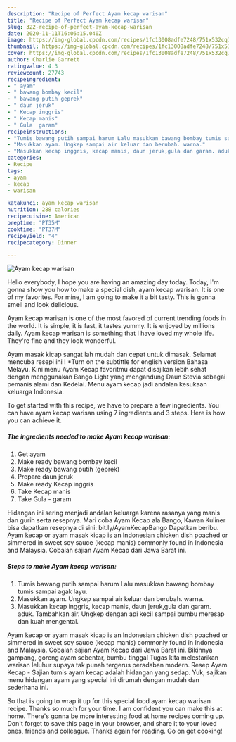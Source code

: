 ```yaml
---
description: "Recipe of Perfect Ayam kecap warisan"
title: "Recipe of Perfect Ayam kecap warisan"
slug: 322-recipe-of-perfect-ayam-kecap-warisan
date: 2020-11-11T16:06:15.040Z
image: https://img-global.cpcdn.com/recipes/1fc13008adfe7248/751x532cq70/ayam-kecap-warisan-foto-resep-utama.jpg
thumbnail: https://img-global.cpcdn.com/recipes/1fc13008adfe7248/751x532cq70/ayam-kecap-warisan-foto-resep-utama.jpg
cover: https://img-global.cpcdn.com/recipes/1fc13008adfe7248/751x532cq70/ayam-kecap-warisan-foto-resep-utama.jpg
author: Charlie Garrett
ratingvalue: 4.3
reviewcount: 27743
recipeingredient:
- " ayam"
- " bawang bombay kecil"
- " bawang putih geprek"
- " daun jeruk"
- " Kecap inggris"
- " Kecap manis"
- " Gula  garam"
recipeinstructions:
- "Tumis bawang putih sampai harum Lalu masukkan bawang bombay tumis sampai agak layu."
- "Masukkan ayam. Ungkep sampai air keluar dan berubah. warna."
- "Masukkan kecap inggris, kecap manis, daun jeruk,gula dan garam. aduk. Tambahkan air. Ungkep dengan api kecil sampai bumbu meresap dan kuah mengental."
categories:
- Recipe
tags:
- ayam
- kecap
- warisan

katakunci: ayam kecap warisan 
nutrition: 288 calories
recipecuisine: American
preptime: "PT35M"
cooktime: "PT37M"
recipeyield: "4"
recipecategory: Dinner

---
```



![Ayam kecap warisan](https://img-global.cpcdn.com/recipes/1fc13008adfe7248/751x532cq70/ayam-kecap-warisan-foto-resep-utama.jpg)

Hello everybody, I hope you are having an amazing day today. Today, I'm gonna show you how to make a special dish, ayam kecap warisan. It is one of my favorites. For mine, I am going to make it a bit tasty. This is gonna smell and look delicious.

Ayam kecap warisan is one of the most favored of current trending foods in the world. It is simple, it is fast, it tastes yummy. It is enjoyed by millions daily. Ayam kecap warisan is something that I have loved my whole life. They're fine and they look wonderful.

Ayam masak kicap sangat lah mudah dan cepat untuk dimasak. Selamat mencuba resepi ini ! *Turn on the subtittle for english version Bahasa Melayu. Kini menu Ayam Kecap favoritmu dapat disajikan lebih sehat dengan menggunakan Bango Light yang mengandung Daun Stevia sebagai pemanis alami dan Kedelai. Menu ayam kecap jadi andalan kesukaan keluarga Indonesia.


To get started with this recipe, we have to prepare a few ingredients. You can have ayam kecap warisan using 7 ingredients and 3 steps. Here is how you can achieve it.

<!--inarticleads1-->

##### The ingredients needed to make Ayam kecap warisan:

1. Get  ayam
1. Make ready  bawang bombay kecil
1. Make ready  bawang putih (geprek)
1. Prepare  daun jeruk
1. Make ready  Kecap inggris
1. Take  Kecap manis
1. Take  Gula - garam


Hidangan ini sering menjadi andalan keluarga karena rasanya yang manis dan gurih serta resepnya. Mari coba Ayam Kecap ala Bango, Kawan Kuliner bisa dapatkan resepnya di sini: bit.ly/AyamKecapBango Dapatkan beribu. Ayam kecap or ayam masak kicap is an Indonesian chicken dish poached or simmered in sweet soy sauce (kecap manis) commonly found in Indonesia and Malaysia. Cobalah sajian Ayam Kecap dari Jawa Barat ini. 

<!--inarticleads2-->

##### Steps to make Ayam kecap warisan:

1. Tumis bawang putih sampai harum Lalu masukkan bawang bombay tumis sampai agak layu.
1. Masukkan ayam. Ungkep sampai air keluar dan berubah. warna.
1. Masukkan kecap inggris, kecap manis, daun jeruk,gula dan garam. aduk. Tambahkan air. Ungkep dengan api kecil sampai bumbu meresap dan kuah mengental.


Ayam kecap or ayam masak kicap is an Indonesian chicken dish poached or simmered in sweet soy sauce (kecap manis) commonly found in Indonesia and Malaysia. Cobalah sajian Ayam Kecap dari Jawa Barat ini. Bikinnya gampang, goreng ayam sebentar, bumbu tinggal Tugas kita melestarikan warisan leluhur supaya tak punah tergerus peradaban modern. Resep Ayam Kecap - Sajian tumis ayam kecap adalah hidangan yang sedap. Yuk, sajikan menu hidangan ayam yang special ini dirumah dengan mudah dan sederhana ini. 

So that is going to wrap it up for this special food ayam kecap warisan recipe. Thanks so much for your time. I am confident you can make this at home. There's gonna be more interesting food at home recipes coming up. Don't forget to save this page in your browser, and share it to your loved ones, friends and colleague. Thanks again for reading. Go on get cooking!
